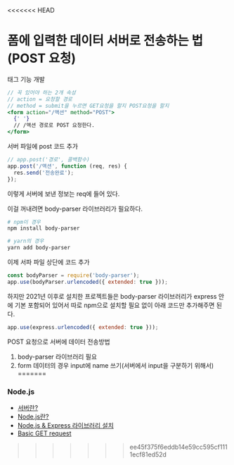 <<<<<<< HEAD
# 폼에 입력한 데이터 서버로 전송하는 법(POST 요청)

<form> 태그 기능 개발

```jsx
// 꼭 있어야 하는 2개 속성
// action = 요청할 경로
// method = submit을 누르면 GET요청을 할지 POST요청을 할지
<form action="/액션" method="POST">
  {' '}
  // /액션 경로로 POST 요청한다.
</form>
```

서버 파일에 post 코드 추가

```jsx
// app.post('경로', 콜백함수)
app.post('/액션', function (req, res) {
  res.send('전송완료');
});
```

이렇게 서버에 보낸 정보는 req에 들어 있다.

이걸 꺼내려면 body-parser 라이브러리가 필요하다.

```powershell
# npm이 경우
npm install body-parser

# yarn의 경우
yarn add body-parser
```

이제 서파 파일 상단에 코드 추가

```jsx
const bodyParser = require('body-parser');
app.use(bodyParser.urlencoded({ extended: true }));
```

하지만 2021년 이후로 설치한 프로젝트들은 body-parser 라이브러리가 express 안에 기본 포함되어 있어서 따로 npm으로 설치할 필요 없이 아래 코드만 추가해주면 된다.

```jsx
app.use(express.urlencoded({ extended: true }));
```

POST 요청으로 서버에 데이터 전송방법

1. body-parser 라이브러리 필요
2. form 데이터의 경우 input에 name 쓰기(서버에서 input을 구분하기 위해서)
=======
### Node.js
- [서버란?](서버란/README.md)
- [Node.js란?](Node.js란/README.md)
- [Node.js & Express 라이브러리 설치](Node.js%20%26%20Express%20라이브러리%20설치/README.md)
- [Basic GET request](Basic%20GET%20request/README.md)
>>>>>>> ee45f375f6eddb14e59cc595cf1111ecf81ed52d
